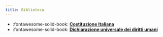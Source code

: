 ```yaml
---
title: Biblioteca
---
```


<div class="grid cards" markdown>

- :fontawesome-solid-book: **[Costituzione Italiana](costituzione-italiana.md)**  
- :fontawesome-solid-book: **[Dichiarazione universale dei diritti umani](dichiarazione-diritti-umani.md)**

</div>